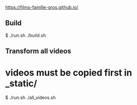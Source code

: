 https://films-famille-gros.github.io/

Build
-----

$ ./run.sh ./build.sh

Transform all videos
--------------------

# videos must be copied first in _static/
$ ./run.sh ./all_videos.sh
